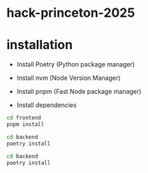 # hack-princeton-2025

# installation

- Install Poetry (Python package manager)
- Install nvm (Node Version Manager)
- Install pnpm (Fast Node package manager)

- Install dependencies
```bash
cd frontend
pnpm install
```

```bash
cd backend
poetry install
```


```bash
cd backend
poetry install
```




